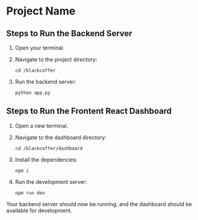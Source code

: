 
# Project Name

## Steps to Run the Backend Server

1. Open your terminal.
2. Navigate to the project directory:

   ```
   cd /blackcoffer
   ```

3. Run the backend server:

   ```
   python app.py
   ```

## Steps to Run the Frontent React Dashboard

1. Open a new terminal.
2. Navigate to the dashboard directory:

   ```
   cd /blackcoffer/dashboard
   ```

3. Install the dependencies:

   ```
   npm i
   ```

4. Run the development server:

   ```
   npm run dev
   ```

Your backend server should now be running, and the dashboard should be available for development.
